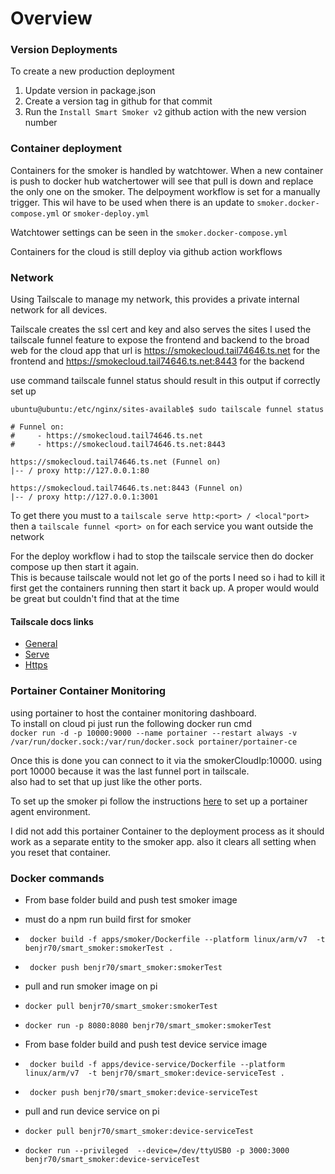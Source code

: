 # Overview


### Version Deployments

To create a new production deployment

1. Update version in package.json
2. Create a version tag in github for that commit
3. Run the `Install Smart Smoker v2` github action with the new version number


### Container deployment

Containers for the smoker is handled by watchtower. When a new container is push to docker hub watchertower will see that pull is down and replace the only one on the smoker. The delpoyment workflow is set for a manually trigger. This wil have to be used when there is an update to `smoker.docker-compose.yml` or `smoker-deploy.yml` 

Watchtower settings can be seen in the `smoker.docker-compose.yml` 

Containers for the cloud is still deploy via github action workflows

### Network

Using Tailscale to manage my network, this provides a private internal network for all devices. 

Tailscale creates the ssl cert and key and also serves the sites
I used the tailscale funnel feature to expose the frontend and backend to the broad web for the cloud app
that url is https://smokecloud.tail74646.ts.net for the frontend and https://smokecloud.tail74646.ts.net:8443 for the backend

use command tailscale funnel status should result in this output if correctly set up

    ubuntu@ubuntu:/etc/nginx/sites-available$ sudo tailscale funnel status

    # Funnel on:
    #     - https://smokecloud.tail74646.ts.net
    #     - https://smokecloud.tail74646.ts.net:8443

    https://smokecloud.tail74646.ts.net (Funnel on)
    |-- / proxy http://127.0.0.1:80

    https://smokecloud.tail74646.ts.net:8443 (Funnel on)
    |-- / proxy http://127.0.0.1:3001

To get there you must to a `tailscale serve http:<port> / <local"port>` then a `tailscale funnel <port> on`
for each service you want outside the network

For the deploy workflow i had to stop the tailscale service then do docker compose up then start it again.<BR>
This is because tailscale would not let go of the ports I need so i had to kill it first get the containers running then start it back up. A proper would would be great but couldn't find that at the time

#### Tailscale docs links<br>
* [General](https://tailscale.com/kb/start/)
* [Serve](https://tailscale.com/kb/1242/tailscale-serve/)
* [Https](https://tailscale.com/kb/1153/enabling-https/)


### Portainer Container Monitoring

using portainer to host the container monitoring dashboard.<br>
To install on cloud pi just run the following docker run cmd <br>
`docker run -d -p 10000:9000 --name portainer --restart always -v /var/run/docker.sock:/var/run/docker.sock portainer/portainer-ce`<br>

Once this is done you can connect to it via the smokerCloudIp:10000. using port 10000 because it was the last funnel port in tailscale. <br>
also had to set that up just like the other ports.

To set up the smoker pi follow the instructions [here](https://docs.portainer.io/admin/environments/add/docker/agent) to set up a portainer agent environment.

I did not add this portainer Container to the deployment process as it should work as a separate entity to the smoker app. also it clears all setting when you reset that container.


### Docker commands

* From base folder build and push test smoker image 
* must do a npm run build first for smoker
* ` docker build -f apps/smoker/Dockerfile --platform linux/arm/v7  -t benjr70/smart_smoker:smokerTest .`
* ` docker push benjr70/smart_smoker:smokerTest`

* pull and run smoker image on pi
* `docker pull benjr70/smart_smoker:smokerTest`
* `docker run -p 8080:8080 benjr70/smart_smoker:smokerTest`

* From base folder build and push test device service image 
* ` docker build -f apps/device-service/Dockerfile --platform linux/arm/v7  -t benjr70/smart_smoker:device-serviceTest .`
* ` docker push benjr70/smart_smoker:device-serviceTest`

* pull and run device service on pi
* `docker pull benjr70/smart_smoker:device-serviceTest`
* `docker run --privileged  --device=/dev/ttyUSB0 -p 3000:3000 benjr70/smart_smoker:device-serviceTest`
